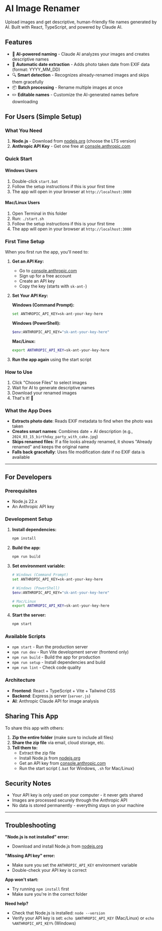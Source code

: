 # AI Image Renamer

Upload images and get descriptive, human-friendly file names generated by AI. Built with React, TypeScript, and powered by Claude AI.

## Features
- 🤖 **AI-powered naming** - Claude AI analyzes your images and creates descriptive names
- 📅 **Automatic date extraction** - Adds photo taken date from EXIF data (format: YYYY_MM_DD)
- 🔍 **Smart detection** - Recognizes already-renamed images and skips them gracefully
- 📦 **Batch processing** - Rename multiple images at once
- ✏️ **Editable names** - Customize the AI-generated names before downloading

## For Users (Simple Setup)

### What You Need
1. **Node.js** - Download from [nodejs.org](https://nodejs.org) (choose the LTS version)
2. **Anthropic API Key** - Get one free at [console.anthropic.com](https://console.anthropic.com)

### Quick Start

#### Windows Users
1. Double-click `start.bat`
2. Follow the setup instructions if this is your first time
3. The app will open in your browser at `http://localhost:3000`

#### Mac/Linux Users
1. Open Terminal in this folder
2. Run: `./start.sh`
3. Follow the setup instructions if this is your first time
4. The app will open in your browser at `http://localhost:3000`

### First Time Setup
When you first run the app, you'll need to:

1. **Get an API Key:**
   - Go to [console.anthropic.com](https://console.anthropic.com)
   - Sign up for a free account
   - Create an API key
   - Copy the key (starts with `sk-ant-`)

2. **Set Your API Key:**
   
   **Windows (Command Prompt):**
   ```bash
   set ANTHROPIC_API_KEY=sk-ant-your-key-here
   ```
   
   **Windows (PowerShell):**
   ```bash
   $env:ANTHROPIC_API_KEY="sk-ant-your-key-here"
   ```
   
   **Mac/Linux:**
   ```bash
   export ANTHROPIC_API_KEY=sk-ant-your-key-here
   ```

3. **Run the app again** using the start script

### How to Use
1. Click "Choose Files" to select images
2. Wait for AI to generate descriptive names
3. Download your renamed images
4. That's it! 🎉

### What the App Does
- **Extracts photo date**: Reads EXIF metadata to find when the photo was taken
- **Creates smart names**: Combines date + AI description (e.g., `2024_03_15_birthday_party_with_cake.jpg`)
- **Skips renamed files**: If a file looks already renamed, it shows "Already renamed" and keeps the original name
- **Falls back gracefully**: Uses file modification date if no EXIF data is available

---

## For Developers

### Prerequisites
- Node.js 22.x
- An Anthropic API key

### Development Setup

1. **Install dependencies:**
   ```bash
   npm install
   ```

2. **Build the app:**
   ```bash
   npm run build
   ```

3. **Set environment variable:**
   ```bash
   # Windows (Command Prompt)
   set ANTHROPIC_API_KEY=sk-ant-your-key-here
   
   # Windows (PowerShell)
   $env:ANTHROPIC_API_KEY="sk-ant-your-key-here"
   
   # Mac/Linux
   export ANTHROPIC_API_KEY=sk-ant-your-key-here
   ```

4. **Start the server:**
   ```bash
   npm start
   ```

### Available Scripts
- `npm start` - Run the production server
- `npm run dev` - Run Vite development server (frontend only)
- `npm run build` - Build the app for production
- `npm run setup` - Install dependencies and build
- `npm run lint` - Check code quality

### Architecture
- **Frontend**: React + TypeScript + Vite + Tailwind CSS
- **Backend**: Express.js server (`server.js`)
- **AI**: Anthropic Claude API for image analysis

## Sharing This App

To share this app with others:

1. **Zip the entire folder** (make sure to include all files)
2. **Share the zip file** via email, cloud storage, etc.
3. **Tell them to:**
   - Extract the zip file
   - Install Node.js from [nodejs.org](https://nodejs.org)
   - Get an API key from [console.anthropic.com](https://console.anthropic.com)
   - Run the start script (`.bat` for Windows, `.sh` for Mac/Linux)

## Security Notes

- Your API key is only used on your computer - it never gets shared
- Images are processed securely through the Anthropic API
- No data is stored permanently - everything stays on your machine

---

## Troubleshooting

**"Node.js is not installed" error:**
- Download and install Node.js from [nodejs.org](https://nodejs.org)

**"Missing API key" error:**
- Make sure you set the `ANTHROPIC_API_KEY` environment variable
- Double-check your API key is correct

**App won't start:**
- Try running `npm install` first
- Make sure you're in the correct folder

**Need help?**
- Check that Node.js is installed: `node --version`
- Verify your API key is set: `echo $ANTHROPIC_API_KEY` (Mac/Linux) or `echo %ANTHROPIC_API_KEY%` (Windows)